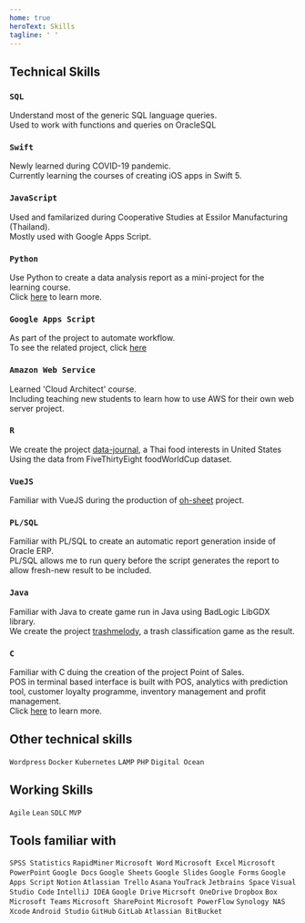 ```yaml
---
home: true
heroText: Skills
tagline: ' '
---
```


## Technical Skills
### `SQL`
Understand most of the generic SQL language queries.<br>
Used to work with functions and queries on OracleSQL 

### `Swift`
Newly learned during COVID-19 pandemic.<br>
Currently learning the courses of creating iOS apps in Swift 5.

### `JavaScript`
Used and familarized during Cooperative Studies at Essilor Manufacturing (Thailand).<br>
Mostly used with Google Apps Script. 

### `Python`
Use Python to create a data analysis report as a mini-project for the learning course.<br>
Click [here](https://github.com/sagelga/PSIT_Project) to learn more.

### `Google Apps Script`
As part of the project to automate workflow.<br>
To see the related project, click [here](github.com)

### `Amazon Web Service`
Learned 'Cloud Architect' course.<br>
Including teaching new students to learn how to use AWS for their own web server project.

### `R`
We create the project [data-journal](https://github.com/sagelga/data-journal), a Thai food interests in United States<br>
Using the data from FiveThirtyEight foodWorldCup dataset.   

### `VueJS`
Familiar with VueJS during the production of [oh-sheet](https://github.com/sagelga/oh-sheet) project.

### `PL/SQL`
Familiar with PL/SQL to create an automatic report generation inside of Oracle ERP.<br>
PL/SQL allows me to run query before the script generates the report to allow fresh-new result to be included.

### `Java`
Familiar with Java to create game run in Java using BadLogic LibGDX library.<br>
We create the project [trashmelody](https://github.com/sagelga/trashmelody), a trash classification game as the result.

### `C`
Familiar with C duing the creation of the project Point of Sales.<br>
POS in terminal based interface is built with POS, analytics with prediction tool, customer loyalty programme, inventory management and profit management.<br>
Click [here](https://github.com/sagelga/ComPro_Project) to learn more.

## Other technical skills
`Wordpress` `Docker` `Kubernetes` `LAMP` `PHP` `Digital Ocean`

## Working Skills
`Agile` `Lean` `SDLC` `MVP`

## Tools familiar with
`SPSS Statistics` `RapidMiner` `Microsoft Word` `Microsoft Excel` `Microsoft PowerPoint` `Google Docs` `Google Sheets` `Google Slides` `Google Forms` `Google Apps Script` `Notion` `Atlassian Trello` `Asana` `YouTrack` `Jetbrains Space` `Visual Studio Code` `IntelliJ IDEA` `Google Drive` `Micrsoft OneDrive` `Dropbox` `Box` `Microsoft Teams` `Microsoft SharePoint` `Microsoft PowerFlow` `Synology NAS` `Xcode` `Android Studio` `GitHub` `GitLab` `Atlassian BitBucket`
